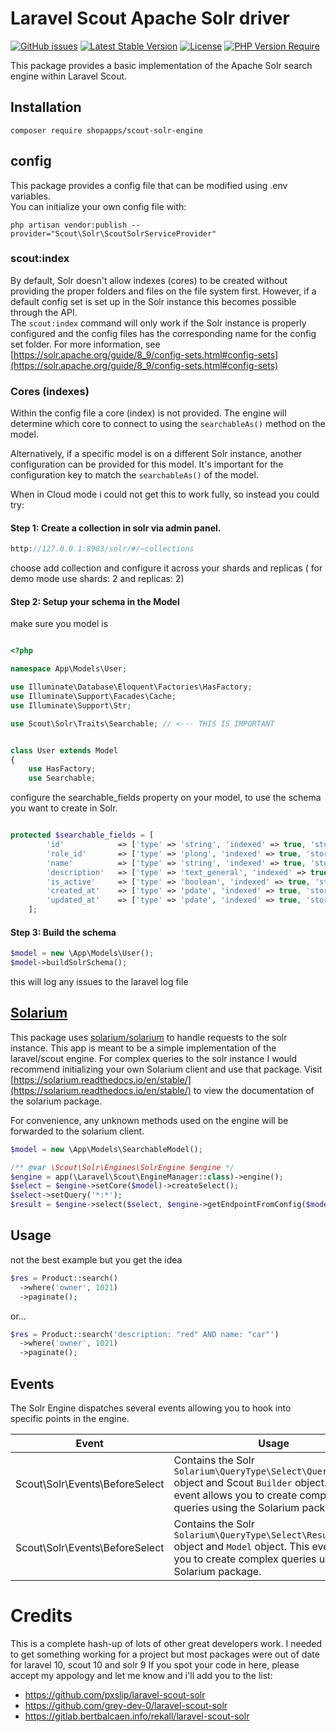 # Laravel Scout Apache Solr driver
[![GitHub issues](https://img.shields.io/github/issues/Klaasie/laravel-scout-solr-engine)](https://github.com/Klaasie/laravel-scout-solr-engine/issues)
[![Latest Stable Version](http://poser.pugx.org/klaasie/scout-solr-engine/v)](https://packagist.org/packages/klaasie/scout-solr-engine)
[![License](http://poser.pugx.org/klaasie/scout-solr-engine/license)](https://packagist.org/packages/klaasie/scout-solr-engine) 
[![PHP Version Require](http://poser.pugx.org/klaasie/scout-solr-engine/require/php)](https://packagist.org/packages/klaasie/scout-solr-engine)

This package provides a basic implementation of the Apache Solr search engine within Laravel Scout.

## Installation

`composer require shopapps/scout-solr-engine`

## config

This package provides a config file that can be modified using .env variables.  
You can initialize your own config file with: 

`php artisan vendor:publish --provider="Scout\Solr\ScoutSolrServiceProvider"`

### scout:index

By default, Solr doesn't allow indexes (cores) to be created without providing the proper folders and files on the file system first.
However, if a default config set is set up in the Solr instance this becomes possible through the API.  
The `scout:index` command will only work if the Solr instance is properly configured and the config files has the corresponding name for the config set folder.
For more information, see [https://solr.apache.org/guide/8_9/config-sets.html#config-sets](https://solr.apache.org/guide/8_9/config-sets.html#config-sets)

### Cores (indexes)

Within the config file a core (index) is not provided. The engine will determine which core to connect to using the `searchableAs()` method on the model.

Alternatively, if a specific model is on a different Solr instance, another configuration can be provided for this model.
It's important for the configuration key to match the `searchableAs()` of the model.

When in Cloud mode i could not get this to work fully, so instead you could try:

#### Step 1: Create a collection in solr via admin panel.
```php
http://127.0.0.1:8983/solr/#/~collections
```
choose add collection and configure it across your shards and replicas ( for demo mode use shards: 2 and replicas: 2)

#### Step 2: Setup your schema in the Model
make sure you model is 
```php

<?php

namespace App\Models\User;

use Illuminate\Database\Eloquent\Factories\HasFactory;
use Illuminate\Support\Facades\Cache;
use Illuminate\Support\Str;

use Scout\Solr\Traits\Searchable; // <--- THIS IS IMPORTANT


class User extends Model
{
    use HasFactory;
    use Searchable;
```

configure the searchable_fields property on your model, to use the schema you want to create in Solr.

```php

protected $searchable_fields = [
        'id'            => ['type' => 'string', 'indexed' => true, 'stored' => true],
        'role_id'       => ['type' => 'plong', 'indexed' => true, 'stored' => true],
        'name'          => ['type' => 'string', 'indexed' => true, 'stored' => true],
        'description'   => ['type' => 'text_general', 'indexed' => true, 'stored' => true],
        'is_active'     => ['type' => 'boolean', 'indexed' => true, 'stored' => true],
        'created_at'    => ['type' => 'pdate', 'indexed' => true, 'stored' => true],
        'updated_at'    => ['type' => 'pdate', 'indexed' => true, 'stored' => true],
    ];

```
#### Step 3: Build the schema
```php
$model = new \App\Models\User();
$model->buildSolrSchema();
```
this will log any issues to the laravel log file

## [Solarium](https://github.com/solariumphp/solarium)

This package uses [solarium/solarium](https://github.com/solariumphp/solarium) to handle requests to the solr instance.
This app is meant to be a simple implementation of the laravel/scout engine. For complex queries to the solr instance I would recommend initializing your own Solarium client and use that package.
Visit [https://solarium.readthedocs.io/en/stable/](https://solarium.readthedocs.io/en/stable/) to view the documentation of the solarium package.

For convenience, any unknown methods used on the engine will be forwarded to the solarium client.

```php
$model = new \App\Models\SearchableModel();

/** @var \Scout\Solr\Engines\SolrEngine $engine */
$engine = app(\Laravel\Scout\EngineManager::class)->engine();
$select = $engine->setCore($model)->createSelect();
$select->setQuery('*:*');
$result = $engine->select($select, $engine->getEndpointFromConfig($model->searchableAs())); // getEndpointFromConfig() is only necessary when your model does not use the default solr instance.
```

## Usage
not the best example but you get the idea
```php
$res = Product::search()
  ->where('owner', 1021)
  ->paginate();
```
or...

```php
$res = Product::search('description: "red" AND name: "car"')
  ->where('owner', 1021)
  ->paginate();
```
## Events
The Solr Engine dispatches several events allowing you to hook into specific points in the engine.

| Event | Usage |
|---------------------------------|--------------------------------------------------------------------------------------------------------------------------------------------|
|Scout\Solr\Events\BeforeSelect|Contains the Solr `Solarium\QueryType\Select\Query\Query` object and Scout `Builder` object. This event allows you to create complex queries using the Solarium package.|
|Scout\Solr\Events\BeforeSelect|Contains the Solr `Solarium\QueryType\Select\Result\Result` object and `Model` object. This event allows you to create complex queries using the Solarium package.|


# Credits

This is a complete hash-up of lots of other great developers work.  I needed to get something working for a project but most packages were out of date for laravel 10, scout 10 and solr 9
If you spot your code in here, please accept my appology and let me know and i'll add you to the list:
* https://github.com/pxslip/laravel-scout-solr
* https://github.com/grey-dev-0/laravel-scout-solr
* https://gitlab.bertbalcaen.info/rekall/laravel-scout-solr
